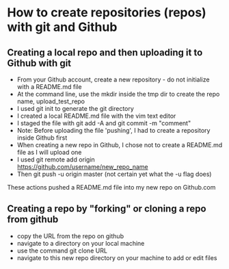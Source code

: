 # How to create repositories (repos) with git and Github
## Creating a local repo and then uploading it to Github with git

* From your Github account, create a new repository - do not initialize with a README.md file
* At the command line, use the mkdir inside the tmp dir to create the repo name, upload_test_repo
* I used git init to generate the git directory
* I created a local README.md file with the vim text editor 
* I staged the file with git add -A and git commit -m "comment"
* Note: Before uploading the file 'pushing', I had to create a repository inside Github first
* When creating a new repo in Github, I chose not to create a README.md file as I will upload one
* I used git remote add origin https://github.com/username/new_repo_name
* Then git push -u origin master  (not certain yet what the -u flag does)

These actions pushed a README.md file into my new repo on Github.com
 
## Creating a repo by "forking" or cloning a repo from github

* copy the URL from the repo on github
* navigate to a directory on your local machine
* use the command git clone URL
* navigate to this new repo directory on your machine to add or edit files
